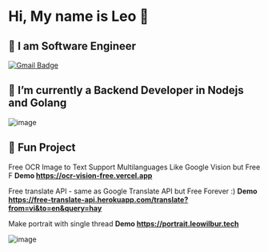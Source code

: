 # Hi, My name is Leo 👋
## 🤔 I am Software Engineer
  [![Gmail Badge](https://img.shields.io/badge/-leowilburdev@gmail.com-c14438?style=flat-square&logo=Gmail&logoColor=white&link=mailto:leowilburdev@gmail.com)](mailto:leowilburdev@gmail.com)

## 🌱 I’m currently a Backend Developer in Nodejs and Golang

![image](https://github-readme-stats.vercel.app/api?username=leowilbur&count_private=true&show_icons=true)









## 🌱 Fun Project
Free OCR Image to Text Support Multilanguages Like Google Vision but Free F
**Demo https://ocr-vision-free.vercel.app**

Free translate API - same as Google Translate API but Free Forever :)
**Demo https://free-translate-api.herokuapp.com/translate?from=vi&to=en&query=hay**

Make portrait with single thread
**Demo https://portrait.leowilbur.tech**

![image](https://user-images.githubusercontent.com/31638970/111891449-dbbdbc80-8a25-11eb-9951-b4c4e9a3db7a.png)


